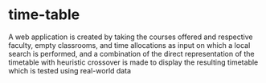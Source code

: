 # time-table
A web application is created by taking the courses offered and respective faculty, empty classrooms, and time allocations as input on which a local search is performed, and a combination of the direct representation of the timetable with heuristic crossover is made to display the resulting timetable which is tested using real-world data
